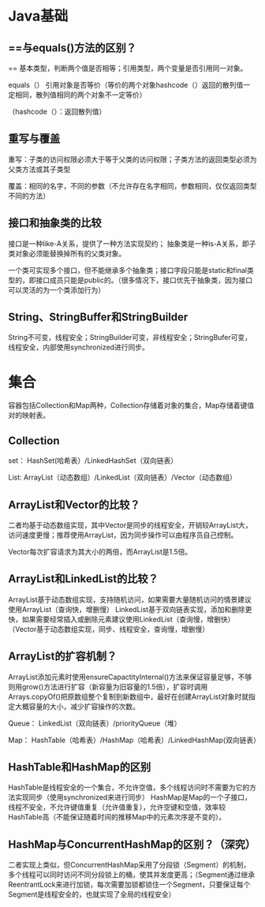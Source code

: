 # Java基础
## ==与equals()方法的区别？
==  基本类型，判断两个值是否相等；引用类型，两个变量是否引用同一对象。

equals（） 引用对象是否等价（等价的两个对象hashcode（）返回的散列值一定相同，散列值相同的两个对象不一定等价）

（hashcode（）：返回散列值）
## 重写与覆盖

重写：子类的访问权限必须大于等于父类的访问权限；子类方法的返回类型必须为父类方法或其子类型

覆盖：相同的名字，不同的参数（不允许存在名字相同，参数相同，仅仅返回类型不同的方法）

## 接口和抽象类的比较
接口是一种like-A关系，提供了一种方法实现契约；
抽象类是一种is-A关系，即子类对象必须能替换掉所有的父类对象。

一个类可实现多个接口，但不能继承多个抽象类；接口字段只能是static和final类型的，即接口成员只能是public的。（很多情况下，接口优先于抽象类，因为接口可以灵活的为一个类添加行为）

## String、StringBuffer和StringBuilder
String不可变，线程安全；StringBuilder可变，非线程安全；StringBufer可变，线程安全，内部使用synchronized进行同步。

# 集合
容器包括Collection和Map两种，Collection存储着对象的集合，Map存储着键值对的映射表。
## Collection
set：
HashSet(哈希表）/LinkedHashSet（双向链表）

List:
ArrayList（动态数组）/LinkedList（双向链表）/Vector（动态数组）
## ArrayList和Vector的比较？
二者均基于动态数组实现，其中Vector是同步的线程安全，开销较ArrayList大，访问速度更慢；推荐使用ArrayList，因为同步操作可以由程序员自己控制。

Vector每次扩容请求为其大小的两倍，而ArrayList是1.5倍。
## ArrayList和LinkedList的比较？
ArrayList基于动态数组实现，支持随机访问，如果需要大量随机访问的情景建议使用ArrayList（查询快，增删慢）
LinkedList基于双向链表实现，添加和删除更快，如果需要经常插入或删除元素建议使用LinkedList（查询慢，增删快）
（Vector基于动态数组实现，同步、线程安全，查询慢，增删慢）

## ArrayList的扩容机制？
ArrayList添加元素时使用ensureCapactityInternal()方法来保证容量足够，不够则用grow()方法进行扩容（新容量为旧容量的1.5倍），扩容时调用Arrays.copyOf()把原数组整个复制到新数组中，最好在创建ArrayList对象时就指定大概容量的大小，减少扩容操作的次数。

Queue：
LinkedList（双向链表）/priorityQueue（堆）

Map：
HashTable（哈希表）/HashMap（哈希表）/LinkedHashMap(双向链表）
## HashTable和HashMap的区别
HashTable是线程安全的一个集合，不允许空值，多个线程访问时不需要为它的方法实现同步（使用synchronized来进行同步）
HashMap是Map的一个子接口，线程不安全，不允许键值重复（允许值重复），允许空键和空值，效率较HashTable高（不能保证随着时间的推移Map中的元素次序是不变的）。
## HashMap与ConcurrentHashMap的区别？（深究）

二者实现上类似，但ConcurrentHashMap采用了分段锁（Segment）的机制，多个线程可以同时访问不同分段锁上的桶，使其并发度更高；（Segment通过继承ReentrantLock来进行加锁，每次需要加锁都锁住一个Segment，只要保证每个Segment是线程安全的，也就实现了全局的线程安全）















